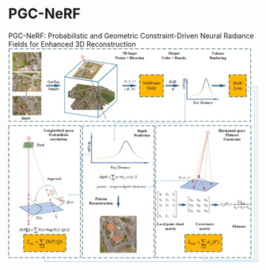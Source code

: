 # PGC-NeRF
PGC-NeRF: Probabilistic and Geometric Constraint-Driven Neural Radiance Fields for Enhanced 3D Reconstruction
![image](https://github.com/hardworkingcompiler/PGC-NeRF/blob/main/pipeline.jpg)
